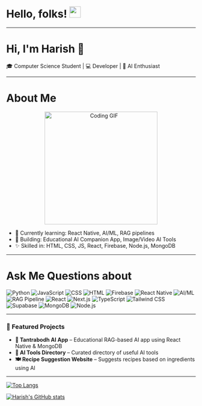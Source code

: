 # Hello, folks! <img src="https://raw.githubusercontent.com/MartinHeinz/MartinHeinz/master/wave.gif" width="30px">

<!-- ![Visitor Count](https://profile-counter.glitch.me/{harishkumar59}/count.svg) -->

---

# Hi, I'm Harish 👋

🎓 Computer Science Student | 💻 Developer | 🚀 AI Enthusiast

---

<h1> About Me </h1>

<p align="center">
  <img src="https://media.giphy.com/media/qgQUggAC3Pfv687qPC/giphy.gif" width="300" alt="Coding GIF">
</p>

- 🌱 Currently learning: React Native, AI/ML, RAG pipelines  
- 🔭 Building: Educational AI Companion App, Image/Video AI Tools  
- ✨ Skilled in: HTML, CSS, JS, React, Firebase, Node.js, MongoDB

---

<H1><b>Ask Me Questions about</b></H1>

![Python](https://img.shields.io/badge/python-3670A0?style=for-the-badge&logo=python&logoColor=ffdd54)
![JavaScript](https://img.shields.io/badge/javascript-%23323330.svg?style=for-the-badge&logo=javascript&logoColor=%23F7DF1E)
![CSS](https://img.shields.io/badge/css-%231572B6.svg?style=for-the-badge&logo=css3&logoColor=white)
![HTML](https://img.shields.io/badge/html-%23E34F26.svg?style=for-the-badge&logo=html5&logoColor=white)
![Firebase](https://img.shields.io/badge/firebase-%23039BE5.svg?style=for-the-badge&logo=firebase)
![React Native](https://img.shields.io/badge/React_Native-20232A?style=for-the-badge&logo=react&logoColor=61DAFB)
![AI/ML](https://img.shields.io/badge/AI/ML-grey?style=for-the-badge)
![RAG Pipeline](https://img.shields.io/badge/RAG_Pipeline-grey?style=for-the-badge)
![React](https://img.shields.io/badge/react-%2320232a.svg?style=for-the-badge&logo=react&logoColor=%2361DAFB)
![Next.js](https://img.shields.io/badge/Next.js-black?style=for-the-badge&logo=next.js&logoColor=white)
![TypeScript](https://img.shields.io/badge/TypeScript-007ACC?style=for-the-badge&logo=typescript&logoColor=white)
![Tailwind CSS](https://img.shields.io/badge/tailwindcss-%2338B2AC.svg?style=for-the-badge&logo=tailwind-css&logoColor=white)
![Supabase](https://img.shields.io/badge/Supabase-3ECF8E?style=for-the-badge&logo=supabase&logoColor=white)
![MongoDB](https://img.shields.io/badge/MongoDB-4EA94B?style=for-the-badge&logo=mongodb&logoColor=white)
![Node.js](https://img.shields.io/badge/Node.js-339933?style=for-the-badge&logo=nodedotjs&logoColor=white)

---

### 📌 Featured Projects
- **📱 Tantrabodh AI App** – Educational RAG-based AI app using React Native & MongoDB  
- **🧠 AI Tools Directory** – Curated directory of useful AI tools  
- **🍽️ Recipe Suggestion Website** – Suggests recipes based on ingredients using AI  

---

[![Top Langs](https://github-readme-stats.vercel.app/api/top-langs/?username=harishkumar59&layout=compact)](https://github.com/harishkumar59/harishkumar59)

[![Harish's GitHub stats](https://github-readme-stats.vercel.app/api?username=harishkumar59)](https://github.com/harishkumar59/harishkumar59)
